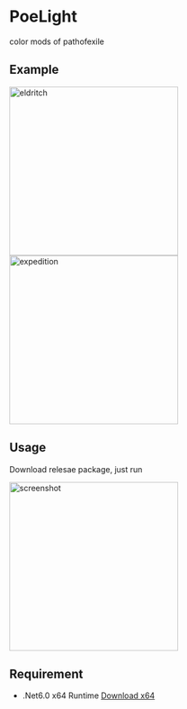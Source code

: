 # PoeLight

color mods of pathofexile

## Example

<img alt="eldritch" src="https://github.com/dotsx/PoeLight/assets/89591768/813e3558-62ab-421e-afa7-4a0fe49ae118" width="300px" />
<img alt="expedition" src="https://github.com/dotsx/PoeLight/assets/89591768/97d08d75-93e8-4aee-9740-1f2f8d9896fe" width="300px" />

## Usage

Download relesae package, just run

<img alt="screenshot" src="https://github.com/dotsx/PoeLight/assets/89591768/0bbd4f1c-412b-4323-9d30-9ee226361bc8" width=300 />


## Requirement

- .Net6.0 x64 Runtime [Download x64](https://dotnet.microsoft.com/en-us/download/dotnet/thank-you/runtime-desktop-6.0.20-windows-x64-installer)
